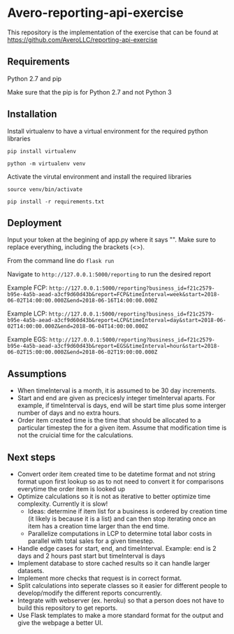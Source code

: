 # Avero-reporting-api-exercise

This repository is the implementation of the exercise that can be found at https://github.com/AveroLLC/reporting-api-exercise


## Requirements
Python 2.7 and pip

Make sure that the pip is for Python 2.7 and not Python 3

## Installation
Install virtualenv to have a virtual environment for the required python libraries

`pip install virtualenv`

`python -m virtualenv venv`

Activate the virutal environment and install the required libraries

`source venv/bin/activate`

`pip install -r requirements.txt`

## Deployment 
Input your token at the begining of app.py where it says "<INSERT TOKEN HERE>". Make sure to replace everything, including the brackets (<>).

From the command line do `flask run`

Navigate to `http://127.0.0.1:5000/reporting` to run the desired report

Example FCP: `http://127.0.0.1:5000/reporting?business_id=f21c2579-b95e-4a5b-aead-a3cf9d60d43b&report=FCP&timeInterval=week&start=2018-06-02T14:00:00.000Z&end=2018-06-16T14:00:00.000Z`

Example LCP: `http://127.0.0.1:5000/reporting?business_id=f21c2579-b95e-4a5b-aead-a3cf9d60d43b&report=LCP&timeInterval=day&start=2018-06-02T14:00:00.000Z&end=2018-06-04T14:00:00.000Z`

Example EGS: `http://127.0.0.1:5000/reporting?business_id=f21c2579-b95e-4a5b-aead-a3cf9d60d43b&report=EGS&timeInterval=hour&start=2018-06-02T15:00:00.000Z&end=2018-06-02T19:00:00.000Z`


## Assumptions 
* When timeInterval is a month, it is assumed to be 30 day increments.
* Start and end are given as precicesly integer timeInterval aparts. For example, if timeInterval is days, end will be start time plus some interger number of days and no extra hours. 
* Order item created time is the time that should be allocated to a particular timestep the for a given item. Assume that modification time is not the cruicial time for the calculations.

## Next steps
* Convert order item created time to be datetime format and not string format upon first lookup so as to not need to convert it for comparisons everytime the order item is looked up
* Optimize calculations so it is not as iterative to better optimize time complexity. Currently it is slow!
	* Ideas: determine if item list for a business is ordered by creation time (it likely is because it is a list) and can then stop iterating once an item has a creation time larger than the end time.
	* Parallelize computations in LCP to determine total labor costs in parallel with total sales for a given timestep.  
* Handle edge cases for start, end, and timeInterval. Example: end is 2 days and 2 hours past start but timeInterval is days
* Implement database to store cached results so it can handle larger datasets.
* Implement more checks that request is in correct format.
* Split calculations into seperate classes so it easier for different people to develop/modify the different reports concurrently. 
* Integrate with webserver (ex. heroku) so that a person does not have to build this repository to get reports. 
* Use Flask templates to make a more standard format for the output and give the webpage a better UI. 